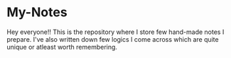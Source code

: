 # My-Notes
Hey everyone!!
This is the repository where I store few hand-made notes I prepare. 
I've also written down few logics I come across which are quite unique or atleast worth remembering.
